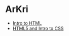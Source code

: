 # ArKri

<ul>
<li><a href="intro_to_html/index.html" target=" _blank">Intro to HTML</a></li>
<li><a href="C:\Users\krist\OneDrive\Documents\ArKri\html5_intro_css\index.html" target=" _blank">HTML5 and Intro to CSS</a></li>
</ul>
